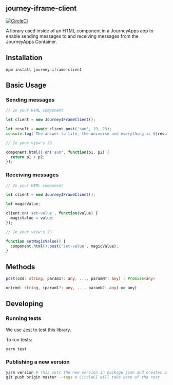 ## journey-iframe-client

[![CircleCI](https://circleci.com/gh/journeyapps/journey-iframe-client.svg?style=svg)](https://circleci.com/gh/journeyapps/journey-iframe-client)

A library used inside of an HTML component in a JourneyApps app to enable sending messages to and receiving messages from the JourneyApps Container.

## Installation

```
npm install journey-iframe-client
```

## Basic Usage

### Sending messages

```javascript
// In your HTML component

let client = new JourneyIFrameClient();

let result = await client.post('sum', 19, 23);
console.log(`The answer to life, the universe and everything is ${result}`);
```

```javascript
// In your view's JS

component.html().on('sum', function(p1, p2) {
  return p1 + p2;
});
```

### Receiving messages

```javascript
// In your HTML component

let client = new JourneyIFrameClient();

let magicValue;

client.on('set-value', function(value) {
  magicValue = value;
});
```

```javascript
// In your view's JS

function setMagicValue() {
  component.html().post('set-value', magicValue);
}
```

## Methods

```typescript
post(cmd: string, param1?: any, ..., paramN?: any) : Promise<any>
```

```typescript
on(cmd: string, (param1?: any, ..., paramN?: any) => any)
```

## Developing

### Running tests

We use [Jest](https://jestjs.io/) to test this library. 

To run tests:

```
yarn test
```

### Publishing a new version

```bash
yarn version # This sets the new version in package.json and creates a tag
git push origin master --tags # CircleCI will take care of the rest
```